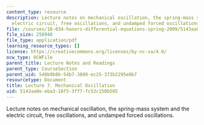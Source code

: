 ```yaml
---
content_type: resource
description: Lecture notes on mechanical oscillation, the spring-mass system and the
  electric circuit, free oscillations, and undamped forced oscillations.
file: /courses/18-034-honors-differential-equations-spring-2009/5143aa0eeba318f53ff7fc53c150b585_MIT18_034s09_lec07.pdf
file_size: 258948
file_type: application/pdf
learning_resource_types: []
license: https://creativecommons.org/licenses/by-nc-sa/4.0/
ocw_type: OCWFile
parent_title: Lecture Notes and Readings
parent_type: CourseSection
parent_uid: 540b9b8b-54b7-3889-ec25-373b2295e0b7
resourcetype: Document
title: Lecture 7. Mechanical Oscillation
uid: 5143aa0e-eba3-18f5-3ff7-fc53c150b585
---
```

Lecture notes on mechanical oscillation, the spring-mass system and the electric circuit, free oscillations, and undamped forced oscillations.